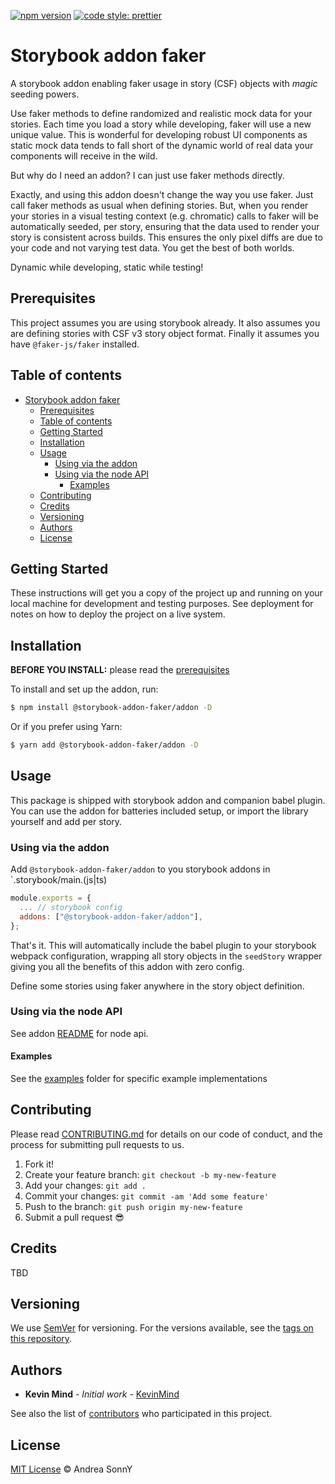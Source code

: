 [![npm version](https://badge.fury.io/js/angular2-expandable-list.svg)](https://badge.fury.io/js/angular2-expandable-list)
[![code style: prettier](https://img.shields.io/badge/code_style-prettier-ff69b4.svg?style=flat-square)](https://github.com/prettier/prettier)

# Storybook addon faker

A storybook addon enabling faker usage in story (CSF) objects with *magic* seeding powers.

Use faker methods to define randomized and realistic mock data for your stories. Each time you load a story while
developing, faker will use a new unique value. This is wonderful for developing robust UI components as static mock
data tends to fall short of the dynamic world of real data your components will receive in the wild.

But why do I need an addon? I can just use faker methods directly.

Exactly, and using this addon doesn't change the way you use faker. Just call faker methods as usual when defining stories.
But, when you render your stories in a visual testing context (e.g. chromatic) calls to faker will be automatically seeded,
per story, ensuring that the data used to render your story is consistent across builds.
This ensures the only pixel diffs are due to your code and not varying test data. You get the best of both worlds.

Dynamic while developing, static while testing!

## Prerequisites

This project assumes you are using storybook already. It also assumes you are defining stories with CSF v3 story object
format. Finally it assumes you have `@faker-js/faker` installed.

## Table of contents

- [Storybook addon faker](#storybook-addon-faker)
  - [Prerequisites](#prerequisites)
  - [Table of contents](#table-of-contents)
  - [Getting Started](#getting-started)
  - [Installation](#installation)
  - [Usage](#usage)
    - [Using via the addon](#using-via-the-addon)
    - [Using via the node API](#using-via-the-node-api)
      - [Examples](#examples)
  - [Contributing](#contributing)
  - [Credits](#credits)
  - [Versioning](#versioning)
  - [Authors](#authors)
  - [License](#license)

## Getting Started

These instructions will get you a copy of the project up and running on your local machine for development and testing purposes. See deployment for notes on how to deploy the project on a live system.

## Installation

**BEFORE YOU INSTALL:** please read the [prerequisites](#prerequisites)

To install and set up the addon, run:

```sh
$ npm install @storybook-addon-faker/addon -D
```

Or if you prefer using Yarn:

```sh
$ yarn add @storybook-addon-faker/addon -D
```

## Usage

This package is shipped with storybook addon and companion babel plugin. You can use the addon for batteries included
setup, or import the library yourself and add per story.

### Using via the addon

Add `@storybook-addon-faker/addon` to you storybook addons in `.storybook/main.(js|ts)

```js
module.exports = {
  ... // storybook config
  addons: ["@storybook-addon-faker/addon"],
};

```

That's it. This will automatically include the babel plugin to your storybook webpack configuration,
wrapping all story objects in the `seedStory` wrapper giving you all the benefits of this addon with zero config.

Define some stories using faker anywhere in the story object definition.

### Using via the node API

See addon [README](./packages/addon/README.md) for node api.

#### Examples

See the [examples](./examples/) folder for specific example implementations

## Contributing

Please read [CONTRIBUTING.md](CONTRIBUTING.md) for details on our code of conduct, and the process for submitting pull requests to us.

1.  Fork it!
2.  Create your feature branch: `git checkout -b my-new-feature`
3.  Add your changes: `git add .`
4.  Commit your changes: `git commit -am 'Add some feature'`
5.  Push to the branch: `git push origin my-new-feature`
6.  Submit a pull request :sunglasses:

## Credits

TBD

## Versioning

We use [SemVer](http://semver.org/) for versioning. For the versions available, see the [tags on this repository](https://github.com/kevinmind/storybook-addon-faker/tags).

## Authors

* **Kevin Mind** - *Initial work* - [KevinMind](https://github.com/kevinmind)

See also the list of [contributors](https://github.com/your/project/contributors) who participated in this project.

## License

[MIT License](https://andreasonny.mit-license.org/2019) © Andrea SonnY
